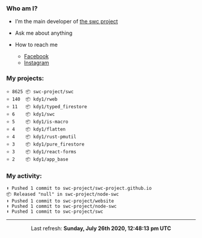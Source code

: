 ### Who am I?

- I’m the main developer of [the swc project](https://github.com/swc-project/swc)

- Ask me about anything

- How to reach me
  - [Facebook](https://www.facebook.com/profile.php?id=100024888122318)
  - [Instagram](https://www.instagram.com/kdy1123/)

### My projects:

```
⭐️ 8625 📦 swc-project/swc
⭐️ 140  📦 kdy1/rweb
⭐️ 11   📦 kdy1/typed_firestore
⭐️ 6    📦 kdy1/swc
⭐️ 5    📦 kdy1/is-macro
⭐️ 4    📦 kdy1/flatten
⭐️ 4    📦 kdy1/rust-pmutil
⭐️ 3    📦 kdy1/pure_firestore
⭐️ 3    📦 kdy1/react-forms
⭐️ 2    📦 kdy1/app_base
```

### My activity:

```
⬆️ Pushed 1 commit to swc-project/swc-project.github.io
📦 Released "null" in swc-project/node-swc
⬆️ Pushed 1 commit to swc-project/website
⬆️ Pushed 1 commit to swc-project/node-swc
⬆️ Pushed 1 commit to swc-project/swc
```

------------
<p align="center">Last refresh: <b>Sunday, July 26th 2020, 12:48:13 pm UTC</b></p>